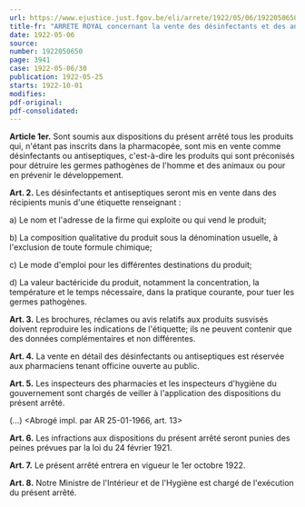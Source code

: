 ```yaml
---
url: https://www.ejustice.just.fgov.be/eli/arrete/1922/05/06/1922050650/justel
title-fr: "ARRETE ROYAL concernant la vente des désinfectants et des antiseptiques."
date: 1922-05-06
source:
number: 1922050650
page: 3941
case: 1922-05-06/30
publication: 1922-05-25
starts: 1922-10-01
modifies:
pdf-original:
pdf-consolidated:
---
```


**Article 1er.** Sont soumis aux dispositions du présent arrêté tous les produits qui, n'étant pas inscrits dans la pharmacopée, sont mis en vente comme désinfectants ou antiseptiques, c'est-à-dire les produits qui sont préconisés pour détruire les germes pathogènes de l'homme et des animaux ou pour en prévenir le développement.

**Art. 2.** Les désinfectants et antiseptiques seront mis en vente dans des récipients munis d'une étiquette renseignant :

   a) Le nom et l'adresse de la firme qui exploite ou qui vend le produit;

   b) La composition qualitative du produit sous la dénomination usuelle, à l'exclusion de toute formule chimique;

   c) Le mode d'emploi pour les différentes destinations du produit;

   d) La valeur bactéricide du produit, notamment la concentration, la température et le temps nécessaire, dans la pratique courante, pour tuer les germes pathogènes.

**Art. 3.** Les brochures, réclames ou avis relatifs aux produits susvisés doivent reproduire les indications de l'étiquette; ils ne peuvent contenir que des données complémentaires et non différentes.

**Art. 4.** La vente en détail des désinfectants ou antiseptiques est réservée aux pharmaciens tenant officine ouverte au public.

**Art. 5.** Les inspecteurs des pharmacies et les inspecteurs d'hygiène du gouvernement sont chargés de veiller à l'application des dispositions du présent arrêté.

(...) <Abrogé impl. par AR 25-01-1966, art. 13>

**Art. 6.** Les infractions aux dispositions du présent arrêté seront punies des peines prévues par la loi du 24 février 1921.

**Art. 7.** Le présent arrêté entrera en vigueur le 1er octobre 1922.

**Art. 8.** Notre Ministre de l'Intérieur et de l'Hygiène est chargé de l'exécution du présent arrêté.
